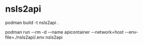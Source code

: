 # nsls2api


podman build -t nsls2api .

podman run --rm -d --name apicontainer --network=host --env-file=./nsls2api/.env nsls2api